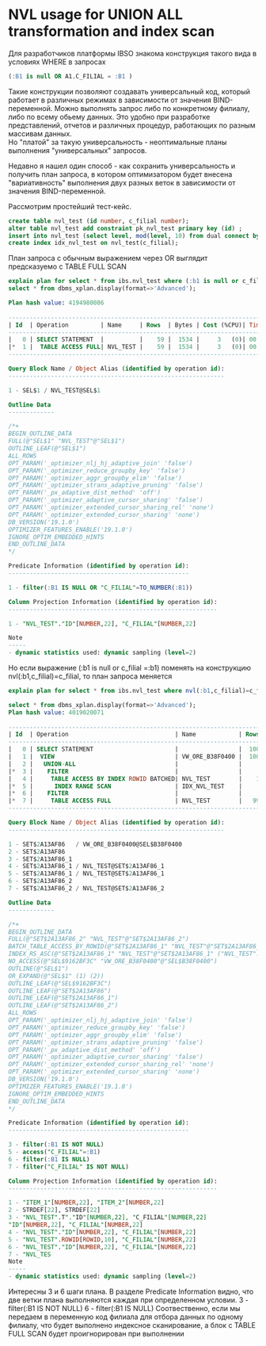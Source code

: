 
# NVL usage for UNION ALL transformation and index scan  
Для разработчиков платформы IBSO знакома конструкция такого вида в условиях WHERE в запросах 
```sql
(:B1 is null OR A1.C_FILIAL = :B1 )
```
Такие конструкции позволяют создавать универсальный код, который работает в различных режимах в зависимости от значения BIND-переменной. 
Можно выполнять запрос либо по конкретному филиалу, либо по всему обьему данных. 
Это удобно при разработке представлений, отчетов и различных процедур, работающих по разным массивам данных.  
Но "платой" за такую универсальность - неоптимальные планы выполнения "универсальных" запросов.

Недавно я нашел один способ - как сохранить универсальность и получить план запроса, в котором оптимизатором будет внесена "вариативность" 
выполнения двух разных веток в зависимости от значения BIND-переменной.  

Рассмотрим простейший тест-кейс.  
```sql
create table nvl_test (id number, c_filial number);
alter table nvl_test add constraint pk_nvl_test primary key (id) ;
insert into nvl_test (select level, mod(level, 10) from dual connect by level <1000);
create index idx_nvl_test on nvl_test(c_filial);
```

План запроса с обычным выражением через OR выглядит предсказуемо с TABLE FULL SCAN
```sql
explain plan for select * from ibs.nvl_test where (:b1 is null or c_filial =:b1);
select * from dbms_xplan.display(format=>'Advanced');

Plan hash value: 4194980086
 
------------------------------------------------------------------------------
| Id  | Operation         | Name     | Rows  | Bytes | Cost (%CPU)| Time     |
------------------------------------------------------------------------------
|   0 | SELECT STATEMENT  |          |    59 |  1534 |     3   (0)| 00:00:01 |
|*  1 |  TABLE ACCESS FULL| NVL_TEST |    59 |  1534 |     3   (0)| 00:00:01 |
------------------------------------------------------------------------------

Query Block Name / Object Alias (identified by operation id):
-------------------------------------------------------------

1 - SEL$1 / NVL_TEST@SEL$1

Outline Data
-------------

/*+
BEGIN_OUTLINE_DATA
FULL(@"SEL$1" "NVL_TEST"@"SEL$1")
OUTLINE_LEAF(@"SEL$1")
ALL_ROWS
OPT_PARAM('_optimizer_nlj_hj_adaptive_join' 'false')
OPT_PARAM('_optimizer_reduce_groupby_key' 'false')
OPT_PARAM('_optimizer_aggr_groupby_elim' 'false')
OPT_PARAM('_optimizer_strans_adaptive_pruning' 'false')
OPT_PARAM('_px_adaptive_dist_method' 'off')
OPT_PARAM('_optimizer_adaptive_cursor_sharing' 'false')
OPT_PARAM('_optimizer_extended_cursor_sharing_rel' 'none')
OPT_PARAM('_optimizer_extended_cursor_sharing' 'none')
DB_VERSION('19.1.0')
OPTIMIZER_FEATURES_ENABLE('19.1.0')
IGNORE_OPTIM_EMBEDDED_HINTS
END_OUTLINE_DATA
*/

Predicate Information (identified by operation id):
---------------------------------------------------

1 - filter(:B1 IS NULL OR "C_FILIAL"=TO_NUMBER(:B1))

Column Projection Information (identified by operation id):
-----------------------------------------------------------

1 - "NVL_TEST"."ID"[NUMBER,22], "C_FILIAL"[NUMBER,22]

Note
-----
- dynamic statistics used: dynamic sampling (level=2)
```
Но если выражение (:b1 is null or c_filial =:b1) поменять на конструкцию nvl(:b1,c_filial)=c_filial, то план запроса меняется
```sql
explain plan for select * from ibs.nvl_test where nvl(:b1,c_filial)=c_filial;

select * from dbms_xplan.display(format=>'Advanced');
Plan hash value: 4019020071
 
----------------------------------------------------------------------------------------------------------
| Id  | Operation                              | Name            | Rows  | Bytes | Cost (%CPU)| Time     |
----------------------------------------------------------------------------------------------------------
|   0 | SELECT STATEMENT                       |                 |  1009 | 26234 |     5   (0)| 00:00:01 |
|   1 |  VIEW                                  | VW_ORE_B38F0400 |  1009 | 26234 |     5   (0)| 00:00:01 |
|   2 |   UNION-ALL                            |                 |       |       |            |          |
|*  3 |    FILTER                              |                 |       |       |            |          |
|   4 |     TABLE ACCESS BY INDEX ROWID BATCHED| NVL_TEST        |    10 |   260 |     2   (0)| 00:00:01 |
|*  5 |      INDEX RANGE SCAN                  | IDX_NVL_TEST    |     4 |       |     1   (0)| 00:00:01 |
|*  6 |    FILTER                              |                 |       |       |            |          |
|*  7 |     TABLE ACCESS FULL                  | NVL_TEST        |   999 | 25974 |     3   (0)| 00:00:01 |
----------------------------------------------------------------------------------------------------------

Query Block Name / Object Alias (identified by operation id):
-------------------------------------------------------------

1 - SET$2A13AF86   / VW_ORE_B38F0400@SEL$B38F0400
2 - SET$2A13AF86
3 - SET$2A13AF86_1
4 - SET$2A13AF86_1 / NVL_TEST@SET$2A13AF86_1
5 - SET$2A13AF86_1 / NVL_TEST@SET$2A13AF86_1
6 - SET$2A13AF86_2
7 - SET$2A13AF86_2 / NVL_TEST@SET$2A13AF86_2

Outline Data
-------------

/*+
BEGIN_OUTLINE_DATA
FULL(@"SET$2A13AF86_2" "NVL_TEST"@"SET$2A13AF86_2")
BATCH_TABLE_ACCESS_BY_ROWID(@"SET$2A13AF86_1" "NVL_TEST"@"SET$2A13AF86_1")
INDEX_RS_ASC(@"SET$2A13AF86_1" "NVL_TEST"@"SET$2A13AF86_1" ("NVL_TEST"."C_FILIAL"))
NO_ACCESS(@"SEL$9162BF3C" "VW_ORE_B38F0400"@"SEL$B38F0400")
OUTLINE(@"SEL$1")
OR_EXPAND(@"SEL$1" (1) (2))
OUTLINE_LEAF(@"SEL$9162BF3C")
OUTLINE_LEAF(@"SET$2A13AF86")
OUTLINE_LEAF(@"SET$2A13AF86_1")
OUTLINE_LEAF(@"SET$2A13AF86_2")
ALL_ROWS
OPT_PARAM('_optimizer_nlj_hj_adaptive_join' 'false')
OPT_PARAM('_optimizer_reduce_groupby_key' 'false')
OPT_PARAM('_optimizer_aggr_groupby_elim' 'false')
OPT_PARAM('_optimizer_strans_adaptive_pruning' 'false')
OPT_PARAM('_px_adaptive_dist_method' 'off')
OPT_PARAM('_optimizer_adaptive_cursor_sharing' 'false')
OPT_PARAM('_optimizer_extended_cursor_sharing_rel' 'none')
OPT_PARAM('_optimizer_extended_cursor_sharing' 'none')
DB_VERSION('19.1.0')
OPTIMIZER_FEATURES_ENABLE('19.1.0')
IGNORE_OPTIM_EMBEDDED_HINTS
END_OUTLINE_DATA
*/

Predicate Information (identified by operation id):
---------------------------------------------------

3 - filter(:B1 IS NOT NULL)
5 - access("C_FILIAL"=:B1)
6 - filter(:B1 IS NULL)
7 - filter("C_FILIAL" IS NOT NULL)

Column Projection Information (identified by operation id):
-----------------------------------------------------------

1 - "ITEM_1"[NUMBER,22], "ITEM_2"[NUMBER,22]
2 - STRDEF[22], STRDEF[22]
3 - "NVL_TEST".T"."ID"[NUMBER,22], "C_FILIAL"[NUMBER,22]
"ID"[NUMBER,22], "C_FILIAL"[NUMBER,22]
4 - "NVL_TEST"."ID"[NUMBER,22], "C_FILIAL"[NUMBER,22]
5 - "NVL_TEST".ROWID[ROWID,10], "C_FILIAL"[NUMBER,22]
6 - "NVL_TEST"."ID"[NUMBER,22], "C_FILIAL"[NUMBER,22]
7 - "NVL_TES
Note
-----
- dynamic statistics used: dynamic sampling (level=2)
 ```
Интересны 3 и 6 шаги плана.
В разделе Predicate Information видно, что две ветки плана выполняются каждая при определенном условии.
3 - filter(:B1 IS NOT NULL)
6 - filter(:B1 IS NULL)
Соотвественно, если мы передаем в переменную код филиала для отбора данных по одному филиалу, что будет выполнено индексное сканирование, 
а блок с TABLE FULL SCAN будет проигнорирован при выполнении
